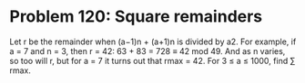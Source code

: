 # Problem 120: Square remainders
Let r be the remainder when (a−1)n + (a+1)n is divided by a2. For
example, if a = 7 and n = 3, then r = 42: 63 + 83 = 728 ≡ 42 mod 49. And
as n varies, so too will r, but for a = 7 it turns out that rmax = 42.
For 3 ≤ a ≤ 1000, find ∑ rmax.
